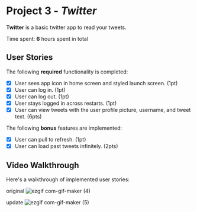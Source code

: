 
# Project 3 - *Twitter*

**Twitter** is a basic twitter app to read your tweets.

Time spent: **6** hours spent in total

## User Stories

The following **required** functionality is completed:

- [x] User sees app icon in home screen and styled launch screen. (1pt)
- [x] User can log in. (1pt)
- [x] User can log out. (1pt)
- [x] User stays logged in across restarts. (1pt)
- [x] User can view tweets with the user profile picture, username, and tweet text. (6pts)

The following **bonus** features are implemented:

- [x] User can pull to refresh. (1pt)
- [x] User can load past tweets infinitely. (2pts)

## Video Walkthrough

Here's a walkthrough of implemented user stories:

original
![ezgif com-gif-maker (4)](https://user-images.githubusercontent.com/71671616/110197619-cbe58c00-7e1a-11eb-8163-11cc50e41e5e.gif)

update
![ezgif com-gif-maker (5)](https://user-images.githubusercontent.com/71671616/110267519-fb68d580-7f8d-11eb-816c-a2a25de41b23.gif)
